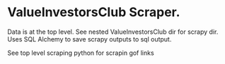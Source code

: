 # ValueInvestorsClub Scraper.

Data is at the top level. See nested ValueInvestorsClub dir for scrapy dir. Uses SQL Alchemy to save scrapy outputs to sql output.

See top level scraping python for scrapin gof links
